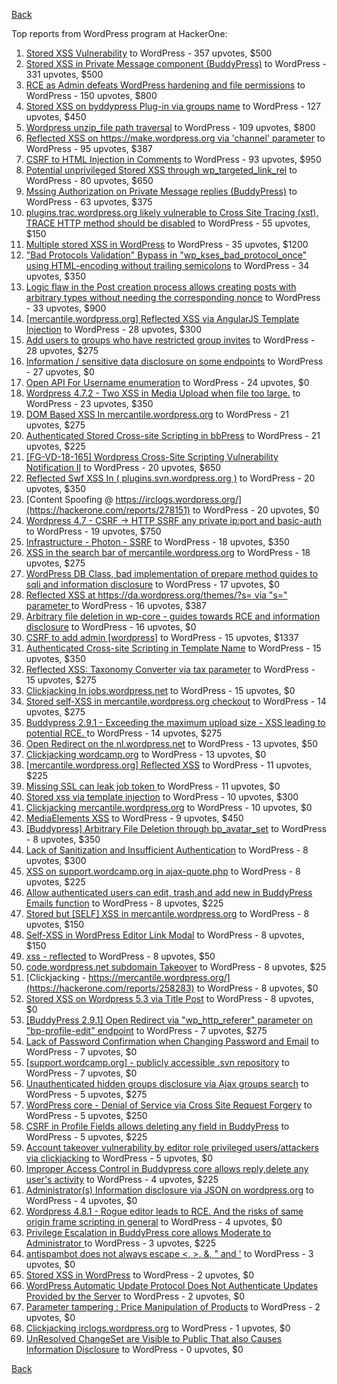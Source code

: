 [Back](../README.md)

Top reports from WordPress program at HackerOne:

1. [Stored XSS Vulnerability](https://hackerone.com/reports/643908) to WordPress - 357 upvotes, $500
2. [Stored XSS in Private Message component (BuddyPress)](https://hackerone.com/reports/487081) to WordPress - 331 upvotes, $500
3. [RCE as Admin defeats WordPress hardening and file permissions](https://hackerone.com/reports/436928) to WordPress - 150 upvotes, $800
4. [Stored XSS on byddypress Plug-in via groups name](https://hackerone.com/reports/592316) to WordPress - 127 upvotes, $450
5. [Wordpress unzip_file path traversal](https://hackerone.com/reports/205481) to WordPress - 109 upvotes, $800
6. [Reflected XSS on https://make.wordpress.org via 'channel' parameter](https://hackerone.com/reports/659419) to WordPress - 95 upvotes, $387
7. [CSRF to HTML Injection in Comments](https://hackerone.com/reports/428019) to WordPress - 93 upvotes, $950
8. [Potential unprivileged Stored XSS through wp_targeted_link_rel](https://hackerone.com/reports/509930) to WordPress - 80 upvotes, $650
9. [Mssing Authorization on Private Message replies (BuddyPress)](https://hackerone.com/reports/490782) to WordPress - 63 upvotes, $375
10. [plugins.trac.wordpress.org likely vulnerable to Cross Site Tracing (xst), TRACE HTTP method should be disabled](https://hackerone.com/reports/222692) to WordPress - 55 upvotes, $150
11. [Multiple stored XSS in WordPress](https://hackerone.com/reports/221507) to WordPress - 35 upvotes, $1200
12. ["Bad Protocols Validation" Bypass in "wp_kses_bad_protocol_once" using HTML-encoding without trailing semicolons](https://hackerone.com/reports/339483) to WordPress - 34 upvotes, $350
13. [Logic flaw in the Post creation process allows creating posts with arbitrary types without needing the corresponding nonce](https://hackerone.com/reports/404323) to WordPress - 33 upvotes, $900
14. [[mercantile.wordpress.org] Reflected XSS via AngularJS Template Injection](https://hackerone.com/reports/230234) to WordPress - 28 upvotes, $300
15. [Add users to groups who have restricted group invites](https://hackerone.com/reports/538008) to WordPress - 28 upvotes, $275
16. [Information / sensitive data disclosure on some endpoints](https://hackerone.com/reports/273726) to WordPress - 27 upvotes, $0
17. [Open API For Username enumeration](https://hackerone.com/reports/385322) to WordPress - 24 upvotes, $0
18. [Wordpress 4.7.2 - Two XSS in Media Upload when file too large.](https://hackerone.com/reports/203515) to WordPress - 23 upvotes, $350
19. [DOM Based XSS In mercantile.wordpress.org](https://hackerone.com/reports/230435) to WordPress - 21 upvotes, $275
20. [Authenticated Stored Cross-site Scripting in bbPress](https://hackerone.com/reports/881918) to WordPress - 21 upvotes, $225
21. [[FG-VD-18-165] Wordpress Cross-Site Scripting Vulnerability Notification II](https://hackerone.com/reports/460911) to WordPress - 20 upvotes, $650
22. [Reflected Swf XSS In ( plugins.svn.wordpress.org )](https://hackerone.com/reports/270060) to WordPress - 20 upvotes, $350
23. [Content Spoofing @ https://irclogs.wordpress.org/](https://hackerone.com/reports/278151) to WordPress - 20 upvotes, $0
24. [Wordpress 4.7 - CSRF -\> HTTP SSRF any private ip:port and basic-auth](https://hackerone.com/reports/187520) to WordPress - 19 upvotes, $750
25. [Infrastructure - Photon - SSRF](https://hackerone.com/reports/204513) to WordPress - 18 upvotes, $350
26. [XSS in the search bar of mercantile.wordpress.org](https://hackerone.com/reports/221893) to WordPress - 18 upvotes, $275
27. [WordPress DB Class, bad implementation of prepare method guides to sqli and information disclosure](https://hackerone.com/reports/179920) to WordPress - 17 upvotes, $0
28. [Reflected XSS at https://da.wordpress.org/themes/?s= via "s=" parameter ](https://hackerone.com/reports/222040) to WordPress - 16 upvotes, $387
29. [Arbitrary file deletion in wp-core - guides towards RCE and information disclosure](https://hackerone.com/reports/291878) to WordPress - 16 upvotes, $0
30. [CSRF to add admin [wordpress]](https://hackerone.com/reports/149589) to WordPress - 15 upvotes, $1337
31. [Authenticated Cross-site Scripting in Template Name](https://hackerone.com/reports/220903) to WordPress - 15 upvotes, $350
32. [Reflected XSS: Taxonomy Converter via tax parameter](https://hackerone.com/reports/495515) to WordPress - 15 upvotes, $275
33. [Clickjacking In jobs.wordpress.net](https://hackerone.com/reports/223024) to WordPress - 15 upvotes, $0
34. [Stored self-XSS in mercantile.wordpress.org checkout](https://hackerone.com/reports/230232) to WordPress - 14 upvotes, $275
35. [Buddypress 2.9.1 - Exceeding the maximum upload size  - XSS leading to potential RCE. ](https://hackerone.com/reports/263109) to WordPress - 14 upvotes, $275
36. [Open Redirect on the nl.wordpress.net](https://hackerone.com/reports/309058) to WordPress - 13 upvotes, $50
37. [Clickjacking wordcamp.org](https://hackerone.com/reports/230581) to WordPress - 13 upvotes, $0
38. [[mercantile.wordpress.org] Reflected XSS](https://hackerone.com/reports/240256) to WordPress - 11 upvotes, $225
39. [Missing SSL can leak job token ](https://hackerone.com/reports/222036) to WordPress - 11 upvotes, $0
40. [Stored xss via template injection](https://hackerone.com/reports/250837) to WordPress - 10 upvotes, $300
41. [Clickjacking mercantile.wordpress.org](https://hackerone.com/reports/264125) to WordPress - 10 upvotes, $0
42. [MediaElements XSS](https://hackerone.com/reports/299112) to WordPress - 9 upvotes, $450
43. [[Buddypress] Arbitrary File Deletion through bp_avatar_set](https://hackerone.com/reports/183568) to WordPress - 8 upvotes, $350
44. [Lack of Sanitization and Insufficient Authentication](https://hackerone.com/reports/249759) to WordPress - 8 upvotes, $300
45. [XSS on support.wordcamp.org in ajax-quote.php](https://hackerone.com/reports/355773) to WordPress - 8 upvotes, $225
46. [Allow authenticated users can edit, trash,and add new in BuddyPress Emails function](https://hackerone.com/reports/833782) to WordPress - 8 upvotes, $225
47. [Stored but [SELF] XSS in mercantile.wordpress.org](https://hackerone.com/reports/222224) to WordPress - 8 upvotes, $150
48. [Self-XSS in WordPress Editor Link Modal](https://hackerone.com/reports/224556) to WordPress - 8 upvotes, $150
49. [xss - reflected](https://hackerone.com/reports/384112) to WordPress - 8 upvotes, $50
50. [code.wordpress.net subdomain Takeover](https://hackerone.com/reports/295330) to WordPress - 8 upvotes, $25
51. [Clickjacking - https://mercantile.wordpress.org/](https://hackerone.com/reports/258283) to WordPress - 8 upvotes, $0
52. [Stored XSS on Wordpress 5.3 via Title Post](https://hackerone.com/reports/754352) to WordPress - 8 upvotes, $0
53. [[BuddyPress 2.9.1] Open Redirect via "wp_http_referer" parameter on "bp-profile-edit" endpoint](https://hackerone.com/reports/277502) to WordPress - 7 upvotes, $275
54. [Lack of Password Confirmation when Changing Password and Email](https://hackerone.com/reports/224214) to WordPress - 7 upvotes, $0
55. [[support.wordcamp.org] - publicly accessible .svn repository](https://hackerone.com/reports/309714) to WordPress - 7 upvotes, $0
56. [Unauthenticated hidden groups disclosure via Ajax groups search](https://hackerone.com/reports/282176) to WordPress - 5 upvotes, $275
57. [WordPress core  - Denial of Service via Cross Site Request Forgery](https://hackerone.com/reports/153093) to WordPress - 5 upvotes, $250
58. [CSRF in Profile Fields allows deleting any field in BuddyPress](https://hackerone.com/reports/836187) to WordPress - 5 upvotes, $225
59. [Account takeover vulnerability by editor role privileged users/attackers via clickjacking](https://hackerone.com/reports/388254) to WordPress - 5 upvotes, $0
60. [Improper Access Control in Buddypress core allows reply,delete any user's activity](https://hackerone.com/reports/837256) to WordPress - 4 upvotes, $225
61. [Administrator(s) Information disclosure via JSON on wordpress.org](https://hackerone.com/reports/221734) to WordPress - 4 upvotes, $0
62. [Wordpress 4.8.1 - Rogue editor leads to RCE. And the risks of same origin frame scripting in general](https://hackerone.com/reports/263718) to WordPress - 4 upvotes, $0
63. [Privilege Escalation in BuddyPress core allows Moderate to Administrator ](https://hackerone.com/reports/837018) to WordPress - 3 upvotes, $225
64. [antispambot does not always escape \<, \>, &, " and '](https://hackerone.com/reports/298218) to WordPress - 3 upvotes, $0
65. [Stored XSS in WordPress](https://hackerone.com/reports/276105) to WordPress - 2 upvotes, $0
66. [WordPress Automatic Update Protocol Does Not Authenticate Updates Provided by the Server](https://hackerone.com/reports/228854) to WordPress - 2 upvotes, $0
67. [Parameter tampering : Price Manipulation of Products](https://hackerone.com/reports/682344) to WordPress - 2 upvotes, $0
68. [Clickjacking irclogs.wordpress.org](https://hackerone.com/reports/267075) to WordPress - 1 upvotes, $0
69. [UnResolved ChangeSet are Visible to Public That also Causes Information Disclosure](https://hackerone.com/reports/282843) to WordPress - 0 upvotes, $0


[Back](../README.md)